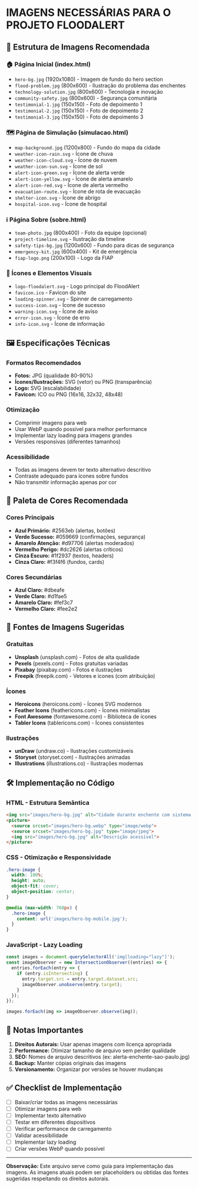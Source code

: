 # IMAGENS NECESSÁRIAS PARA O PROJETO FLOODALERT

## 📁 Estrutura de Imagens Recomendada

### 🏠 Página Inicial (index.html)
- `hero-bg.jpg` (1920x1080) - Imagem de fundo do hero section
- `flood-problem.jpg` (800x600) - Ilustração do problema das enchentes
- `technology-solution.jpg` (800x600) - Tecnologia e inovação
- `community-safety.jpg` (800x600) - Segurança comunitária
- `testimonial-1.jpg` (150x150) - Foto de depoimento 1
- `testimonial-2.jpg` (150x150) - Foto de depoimento 2
- `testimonial-3.jpg` (150x150) - Foto de depoimento 3

### 🗺️ Página de Simulação (simulacao.html)
- `map-background.jpg` (1200x800) - Fundo do mapa da cidade
- `weather-icon-rain.svg` - Ícone de chuva
- `weather-icon-cloud.svg` - Ícone de nuvem
- `weather-icon-sun.svg` - Ícone de sol
- `alert-icon-green.svg` - Ícone de alerta verde
- `alert-icon-yellow.svg` - Ícone de alerta amarelo
- `alert-icon-red.svg` - Ícone de alerta vermelho
- `evacuation-route.svg` - Ícone de rota de evacuação
- `shelter-icon.svg` - Ícone de abrigo
- `hospital-icon.svg` - Ícone de hospital

### ℹ️ Página Sobre (sobre.html)
- `team-photo.jpg` (800x400) - Foto da equipe (opcional)
- `project-timeline.svg` - Ilustração da timeline
- `safety-tips-bg.jpg` (1200x600) - Fundo para dicas de segurança
- `emergency-kit.jpg` (600x400) - Kit de emergência
- `fiap-logo.png` (200x100) - Logo da FIAP

### 🎨 Ícones e Elementos Visuais
- `logo-floodalert.svg` - Logo principal do FloodAlert
- `favicon.ico` - Favicon do site
- `loading-spinner.svg` - Spinner de carregamento
- `success-icon.svg` - Ícone de sucesso
- `warning-icon.svg` - Ícone de aviso
- `error-icon.svg` - Ícone de erro
- `info-icon.svg` - Ícone de informação

## 🖼️ Especificações Técnicas

### Formatos Recomendados
- **Fotos:** JPG (qualidade 80-90%)
- **Ícones/Ilustrações:** SVG (vetor) ou PNG (transparência)
- **Logo:** SVG (escalabilidade)
- **Favicon:** ICO ou PNG (16x16, 32x32, 48x48)

### Otimização
- Comprimir imagens para web
- Usar WebP quando possível para melhor performance
- Implementar lazy loading para imagens grandes
- Versões responsivas (diferentes tamanhos)

### Acessibilidade
- Todas as imagens devem ter texto alternativo descritivo
- Contraste adequado para ícones sobre fundos
- Não transmitir informação apenas por cor

## 🎨 Paleta de Cores Recomendada

### Cores Principais
- **Azul Primário:** #2563eb (alertas, botões)
- **Verde Sucesso:** #059669 (confirmações, segurança)
- **Amarelo Atenção:** #d97706 (alertas moderados)
- **Vermelho Perigo:** #dc2626 (alertas críticos)
- **Cinza Escuro:** #1f2937 (textos, headers)
- **Cinza Claro:** #f3f4f6 (fundos, cards)

### Cores Secundárias
- **Azul Claro:** #dbeafe
- **Verde Claro:** #d1fae5
- **Amarelo Claro:** #fef3c7
- **Vermelho Claro:** #fee2e2

## 📸 Fontes de Imagens Sugeridas

### Gratuitas
- **Unsplash** (unsplash.com) - Fotos de alta qualidade
- **Pexels** (pexels.com) - Fotos gratuitas variadas
- **Pixabay** (pixabay.com) - Fotos e ilustrações
- **Freepik** (freepik.com) - Vetores e ícones (com atribuição)

### Ícones
- **Heroicons** (heroicons.com) - Ícones SVG modernos
- **Feather Icons** (feathericons.com) - Ícones minimalistas
- **Font Awesome** (fontawesome.com) - Biblioteca de ícones
- **Tabler Icons** (tablericons.com) - Ícones consistentes

### Ilustrações
- **unDraw** (undraw.co) - Ilustrações customizáveis
- **Storyset** (storyset.com) - Ilustrações animadas
- **Illustrations** (illustrations.co) - Ilustrações modernas

## 🛠️ Implementação no Código

### HTML - Estrutura Semântica
```html
<img src="images/hero-bg.jpg" alt="Cidade durante enchente com sistema de alerta ativo" loading="lazy">
<picture>
  <source srcset="images/hero-bg.webp" type="image/webp">
  <source srcset="images/hero-bg.jpg" type="image/jpeg">
  <img src="images/hero-bg.jpg" alt="Descrição acessível">
</picture>
```

### CSS - Otimização e Responsividade
```css
.hero-image {
  width: 100%;
  height: auto;
  object-fit: cover;
  object-position: center;
}

@media (max-width: 768px) {
  .hero-image {
    content: url('images/hero-bg-mobile.jpg');
  }
}
```

### JavaScript - Lazy Loading
```javascript
const images = document.querySelectorAll('img[loading="lazy"]');
const imageObserver = new IntersectionObserver((entries) => {
  entries.forEach(entry => {
    if (entry.isIntersecting) {
      entry.target.src = entry.target.dataset.src;
      imageObserver.unobserve(entry.target);
    }
  });
});

images.forEach(img => imageObserver.observe(img));
```

## 📝 Notas Importantes

1. **Direitos Autorais:** Usar apenas imagens com licença apropriada
2. **Performance:** Otimizar tamanho de arquivo sem perder qualidade
3. **SEO:** Nomes de arquivo descritivos (ex: alerta-enchente-sao-paulo.jpg)
4. **Backup:** Manter cópias originais das imagens
5. **Versionamento:** Organizar por versões se houver mudanças

## ✅ Checklist de Implementação

- [ ] Baixar/criar todas as imagens necessárias
- [ ] Otimizar imagens para web
- [ ] Implementar texto alternativo
- [ ] Testar em diferentes dispositivos
- [ ] Verificar performance de carregamento
- [ ] Validar acessibilidade
- [ ] Implementar lazy loading
- [ ] Criar versões WebP quando possível

---

**Observação:** Este arquivo serve como guia para implementação das imagens. As imagens atuais podem ser placeholders ou obtidas das fontes sugeridas respeitando os direitos autorais.

